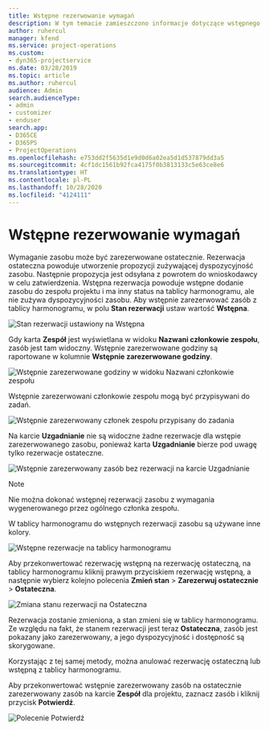 ```yaml
---
title: Wstępne rezerwowanie wymagań
description: W tym temacie zamieszczono informacje dotyczące wstępnego rezerwowania wymagań.
author: ruhercul
manager: kfend
ms.service: project-operations
ms.custom:
- dyn365-projectservice
ms.date: 03/28/2019
ms.topic: article
ms.author: ruhercul
audience: Admin
search.audienceType:
- admin
- customizer
- enduser
search.app:
- D365CE
- D365PS
- ProjectOperations
ms.openlocfilehash: e753dd2f5635d1e9d0d6a02ea5d1d537879dd3a5
ms.sourcegitcommit: 4cf1dc1561b92fca4175f0b3813133c5e63ce8e6
ms.translationtype: HT
ms.contentlocale: pl-PL
ms.lasthandoff: 10/28/2020
ms.locfileid: "4124111"
---
```

# <a name="soft-book-requirements"></a>Wstępne rezerwowanie wymagań

Wymaganie zasobu może być zarezerwowane ostatecznie. Rezerwacja ostateczna powoduje utworzenie propozycji zużywającej dyspozycyjność zasobu. Następnie propozycja jest odsyłana z powrotem do wnioskodawcy w celu zatwierdzenia. Wstępna rezerwacja powoduje wstępne dodanie zasobu do zespołu projektu i ma inny status na tablicy harmonogramu, ale nie zużywa dyspozycyjności zasobu. Aby wstępnie zarezerwować zasób z tablicy harmonogramu, w polu **Stan rezerwacji** ustaw wartość **Wstępna**.

![Stan rezerwacji ustawiony na Wstępna](media/Resource-Management-image77.png)

Gdy karta **Zespół** jest wyświetlana w widoku **Nazwani członkowie zespołu**, zasób jest tam widoczny. Wstępnie zarezerwowane godziny są raportowane w kolumnie **Wstępnie zarezerwowane godziny**.

![Wstępnie zarezerwowane godziny w widoku Nazwani członkowie zespołu](media/Resource-Management-image78.png)

Wstępnie zarezerwowani członkowie zespołu mogą być przypisywani do zadań.

![Wstępnie zarezerwowany członek zespołu przypisany do zadania](media/Resource-Management-image79.png)

Na karcie **Uzgadnianie** nie są widoczne żadne rezerwacje dla wstępie zarezerwowanego zasobu, ponieważ karta **Uzgadnianie** bierze pod uwagę tylko rezerwacje ostateczne.

![Wstępnie zarezerwowany zasób bez rezerwacji na karcie Uzgadnianie](media/Resource-Management-image80.png)

> [!NOTE]
> Nie można dokonać wstępnej rezerwacji zasobu z wymagania wygenerowanego przez ogólnego członka zespołu.

W tablicy harmonogramu do wstępnych rezerwacji zasobu są używane inne kolory.

![Wstępne rezerwacje na tablicy harmonogramu](media/Resource-Management-image81.png)

Aby przekonwertować rezerwację wstępną na rezerwację ostateczną, na tablicy harmonogramu kliknij prawym przyciskiem rezerwację wstępną, a następnie wybierz kolejno polecenia **Zmień stan** \> **Zarezerwuj ostatecznie** \> **Ostateczna**.

![Zmiana stanu rezerwacji na Ostateczna](media/Resource-Management-image82.png)

Rezerwacja zostanie zmieniona, a stan zmieni się w tablicy harmonogramu. Ze względu na fakt, że stanem rezerwacji jest teraz **Ostateczna**, zasób jest pokazany jako zarezerwowany, a jego dyspozycyjność i dostępność są skorygowane.

Korzystając z tej samej metody, można anulować rezerwację ostateczną lub wstępną z tablicy harmonogramu.

Aby przekonwertować wstępnie zarezerwowany zasób na ostatecznie zarezerwowany zasób na karcie **Zespół** dla projektu, zaznacz zasób i kliknij przycisk **Potwierdź**.

![Polecenie Potwierdź](media/Resource-Management-image83.png)
